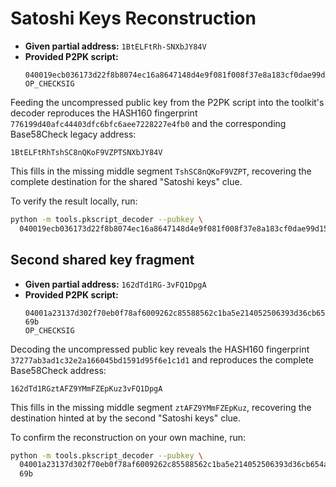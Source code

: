 # Satoshi Keys Reconstruction

- **Given partial address:** `1BtELFtRh-SNXbJY84V`
- **Provided P2PK script:**
  ```
  040019ecb036173d22f8b8074ec16a8647148d4e9f081f008f37e8a183cf0dae99d15b3a975203ce99a35d0ca8bd57587485cfabe5f2fb7a0a9975a15f7f54c4dd
  OP_CHECKSIG
  ```

Feeding the uncompressed public key from the P2PK script into the toolkit's decoder reproduces
the HASH160 fingerprint `776199d40afc44403dfc6bfc6aee7228227e4fb0` and the corresponding
Base58Check legacy address:

```
1BtELFtRhTshSC8nQKoF9VZPTSNXbJY84V
```

This fills in the missing middle segment `TshSC8nQKoF9VZPT`, recovering the complete destination
for the shared "Satoshi keys" clue.

To verify the result locally, run:

```bash
python -m tools.pkscript_decoder --pubkey \
  040019ecb036173d22f8b8074ec16a8647148d4e9f081f008f37e8a183cf0dae99d15b3a975203ce99a35d0ca8bd57587485cfabe5f2fb7a0a9975a15f7f54c4dd
```

## Second shared key fragment

- **Given partial address:** `162dTd1RG-3vFQ1DpgA`
- **Provided P2PK script:**
  ```
  04001a23137d302f70eb0f78af6009262c85588562c1ba5e214052506393d36cb654af995cbba0c6a46533da7da895047965e619dd0c862bf340d2f235b3301
  69b
  OP_CHECKSIG
  ```

Decoding the uncompressed public key reveals the HASH160 fingerprint `37277ab3ad1c32e2a166045bd1591d95f6e1c1d1` and reproduces the
complete Base58Check address:

```
162dTd1RGztAFZ9YMmFZEpKuz3vFQ1DpgA
```

This fills in the missing middle segment `ztAFZ9YMmFZEpKuz`, recovering the destination hinted at by the second "Satoshi keys" clue.

To confirm the reconstruction on your own machine, run:

```bash
python -m tools.pkscript_decoder --pubkey \
  04001a23137d302f70eb0f78af6009262c85588562c1ba5e214052506393d36cb654af995cbba0c6a46533da7da895047965e619dd0c862bf340d2f235b3301
  69b
```

